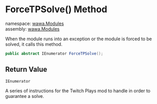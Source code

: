 # ForceTPSolve\(\) Method

namespace: [wawa\.Modules](../../wawa.Modules.md)<br />
assembly: [wawa\.Modules](../../../wawa.Modules.md)

When the module runs into an exception or the module is forced to be solved, it calls this method\.

```csharp
public abstract IEnumerator ForceTPSolve();
```

## Return Value

`IEnumerator`

A series of instructions for the Twitch Plays mod to handle in order to guarantee a solve\.

